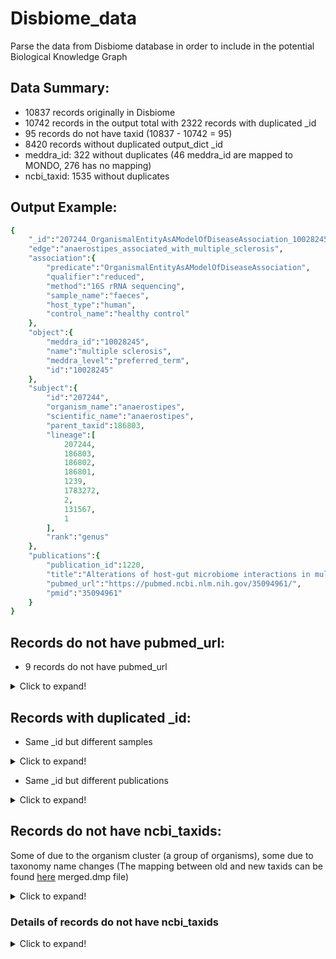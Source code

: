 # Disbiome_data
Parse the data from Disbiome database in order to include in the potential Biological Knowledge Graph

## Data Summary:
- 10837 records originally in Disbiome
- 10742 records in the output total with 2322 records with duplicated _id
- 95 records do not have taxid (10837 - 10742 = 95)
- 8420 records without duplicated output_dict _id
- meddra_id: 322 without duplicates (46 meddra_id are mapped to MONDO, 276 has no mapping)
- ncbi_taxid: 1535 without duplicates


## Output Example:
```ruby
{
    "_id":"207244_OrganismalEntityAsAModelOfDiseaseAssociation_10028245",
    "edge":"anaerostipes_associated_with_multiple_sclerosis",
    "association":{
        "predicate":"OrganismalEntityAsAModelOfDiseaseAssociation",
        "qualifier":"reduced",
        "method":"16S rRNA sequencing",
        "sample_name":"faeces",
        "host_type":"human",
        "control_name":"healthy control"
    },
    "object":{
        "meddra_id":"10028245",
        "name":"multiple sclerosis",
        "meddra_level":"preferred_term",
        "id":"10028245"
    },
    "subject":{
        "id":"207244",
        "organism_name":"anaerostipes",
        "scientific_name":"anaerostipes",
        "parent_taxid":186803,
        "lineage":[
            207244,
            186803,
            186802,
            186801,
            1239,
            1783272,
            2,
            131567,
            1
        ],
        "rank":"genus"
    },
    "publications":{
        "publication_id":1220,
        "title":"Alterations of host-gut microbiome interactions in multiple sclerosis",
        "pubmed_url":"https://pubmed.ncbi.nlm.nih.gov/35094961/",
        "pmid":"35094961"
    }
}
```

## Records do not have pubmed_url:
- 9 records do not have pubmed_url

<details>
<summary>Click to expand!</summary>
  
1. No pubmed_url: publication_id: 58, Alterations of the subgingival microbiota in pediatric Crohn's Disease studied longitudinally in discovery and validation cohorts..
2. No pubmed_url: publication_id: 188, Increased archaea species and changes with therapy in gut microbiome of multiple sclerosis subjects..
3. No pubmed_url: publication_id: 217, The oral microflora in obesity and type-2 diabetes.
4. No pubmed_url: publication_id: 554, The nasopharyngeal microbiota in patients with viral respiratory tract infections is enriched in bacterial pathogens.
5. No pubmed_url: publication_id: 650, Dandruff is associated with disequilibrium in the proportion of the major bacterial and fungal populations colonizing the scalp.
6. No pubmed_url: publication_id: 942, The sinonasal mycobiota in chronic rhinosinusitis and control patients.
7. No pubmed_url: publication_id: 1021, Change of the duodenal mucosa-associated microbiota is related to intestinal metaplasia.
8. No pubmed_url: publication_id: 1044, Cytokine levels and salivary microbiome play a potential role in oral lichen planus diagnosis.
9. No pubmed_url: publication_id: 1213, Intestinal microbiota composition in patients with amyotrophic lateral sclerosis: establishment of bacterial and archaeal communities analyses.

</details>

## Records with duplicated _id:

- Same _id but different samples

<details>
  <summary>Click to expand!</summary>
  
{```'_id': '189330_OrganismalEntityAsAModelOfDiseaseAssociation_10061536'```, 'edge': "dorea_associated_with_parkinson's_disease", 'association': {'predicate': 'OrganismalEntityAsAModelOfDiseaseAssociation', 'qualifier': 'reduced', 'method': 'RNA gene amplicon sequencing', ```'sample': 'faeces'```, 'host_type': 'human', 'control_name': 'healthy control'}, 'object': {'meddra_id': '10061536', 'name': "parkinson's disease", 'meddra_level': 'preferred_term', 'id': '10061536'}, 'subject': {'id': '189330', 'organism_name': 'dorea'}, 'publications': {'publication_id': 44, 'title': "Colonic bacterial composition in Parkinson's Disease", 'pubmed_url': 'https://www.ncbi.nlm.nih.gov/pubmed/26179554', 'pmid': '26179554'}}

{```'_id': '189330_OrganismalEntityAsAModelOfDiseaseAssociation_10061536'```, 'edge': "dorea_associated_with_parkinson's_disease", 'association': {'predicate': 'OrganismalEntityAsAModelOfDiseaseAssociation', 'qualifier': 'reduced', 'method': 'RNA gene amplicon sequencing', ```'sample': 'tissue biopsie'```, 'host_type': 'human', 'control_name': 'healthy control'}, 'object': {'meddra_id': '10061536', 'name': "parkinson's disease", 'meddra_level': 'preferred_term', 'id': '10061536'}, 'subject': {'id': '189330', 'organism_name': 'dorea'}, 'publications': {'publication_id': 44, 'title': "Colonic bacterial composition in Parkinson's Disease", 'pubmed_url': 'https://www.ncbi.nlm.nih.gov/pubmed/26179554', 'pmid': '26179554'}}

</details>


- Same _id but different publications

<details>
  <summary>Click to expand!</summary>
  
{```'_id': '543_OrganismalEntityAsAModelOfDiseaseAssociation_10019641'```, 'edge': 'enterobacteriaceae_associated_with_cirrhosis', 'association': {'predicate': 'OrganismalEntityAsAModelOfDiseaseAssociation', 'qualifier': 'elevated', 'method': '16S rRNA sequencing', 'sample': 'faeces', 'host_type': 'human', 'control_name': 'healthy control'}, 'object': {'meddra_id': '10019641', 'name': 'cirrhosis', 'meddra_level': 'preferred_term', 'id': '10019641'}, 'subject': {'id': '543', 'organism_name': 'enterobacteriaceae'}, 'publications': {```'publication_id': 50```, 'title': 'Altered profile of human gut microbiome is associated with cirrhosis and its complications', 'pubmed_url': 'https://www.ncbi.nlm.nih.gov/pubmed/24374295', 'pmid': '24374295'}}

{```'_id': '543_OrganismalEntityAsAModelOfDiseaseAssociation_10019641'```, 'edge': 'enterobacteriaceae_associated_with_cirrhosis', 'association': {'predicate': 'OrganismalEntityAsAModelOfDiseaseAssociation', 'qualifier': 'elevated', 'method': '16S rRNA sequencing', 'sample': 'faeces', 'host_type': 'human', 'control_name': 'healthy control'}, 'object': {'meddra_id': '10019641', 'name': 'cirrhosis', 'meddra_level': 'preferred_term', 'id': '10019641'}, 'subject': {'id': '543', 'organism_name': 'enterobacteriaceae'}, 'publications': {```'publication_id': 51```, 'title': 'Characterization of fecal microbial communities in patients with liver cirrhosis', 'pubmed_url': 'https://www.ncbi.nlm.nih.gov/pubmed/21574172', 'pmid': '21574172'}}

</details>

## Records do not have ncbi_taxids:
Some of due to the organism cluster (a group of organisms), some due to taxonomy name changes (The mapping between old and new taxids can be found [here](https://ftp.ncbi.nlm.nih.gov/pub/taxonomy/) merged.dmp file)

<details>
  <summary>Click to expand!</summary>

merged.dmp file: <br>

```Merged nodes file fields:```

	old_tax_id                              -- id of nodes which has been merged
	new_tax_id                              -- id of nodes which is result of merging

</details>

### Details of records do not have ncbi_taxids
<details>
  <summary>Click to expand!</summary>
 
```
[{'3': 'Clostridia cluster I'}, {'416': 'Clostridiales XIV'}, {'486': 'TM7'}, {'756': 'Clostridium cluster IV'}, {'764': 'Mitis group streptococci'}, {'781': 'Bacteroides-Prevotella group'}, {'937': 'Clostridium cluster XIVa'}, {'1232': 'TM7'}, {'1335': 'Clostridia cluster I'}, {'1336': 'Clostridium cluster IV'}, {'1337': 'Clostridium cluster XIVa'}, {'1339': 'Clostridium cluster XVIII'}, {'1364': 'TM7'}, {'1482': 'Gemellales'}, {'1638': 'Clostridium cluster IV'}, {'2012': 'anaerobacter'}, {'2080': 'Clostridium cluster IV'}, {'2084': 'Bacteriodes-Prevotella'}, {'2278': 'Mitis group streptococci'}, {'2397': 'Bacteroides-Prevotella group'}, {'2410': 'Clostridium coccoides group'}, {'2411': 'Clostridium leptum subgroup'}, {'2412': 'Bacteroides fragilis group'}, {'2457': 'Clostridium coccoides group'}, {'2632': 'anaerobacter'}, {'2708': 'Clostridiales XIV'}, {'2719': 'Clostridium coccoides group'}, {'2825': 'Clostridium coccoides group'}, {'2960': 'Clostridium coccoides group'}, {'2964': 'Clostridium coccoides group'}, {'3047': 'anaerobacter'}, {'3053': 'Clostridium coccoides group'}, {'3060': 'Clostridium cluster IV'}, {'3063': 'Clostridium cluster IV'}, {'3065': 'Clostridium cluster XIVa'}, {'3068': 'Clostridium cluster XIVa'}, {'3287': 'Clostridium cluster IV'}, {'3290': 'Clostridium cluster XVIII'}, {'3822': 'Clostridium cluster IV'}, {'3823': 'Clostridium cluster XIVa'}, {'3935': 'Clostridium cluster XIVa'}, {'3952': 'Clostridium cluster IV'}, {'4017': 'Clostridium cluster IV'}, {'4018': 'Clostridium cluster XIVa'}, {'4142': 'Clostridium cluster IV'}, {'4184': 'Clostridium cluster IV'}, {'4200': 'TM7'}, {'4215': 'Clostridium cluster IV'}, {'4216': 'Clostridium cluster XIVa'}, {'4347': 'Clostridium cluster XIVa'}, {'4702': 'TM7'}, {'4889': 'TM7'}, {'4890': 'SR1'}, {'5018': 'Clostridium cluster XIVa'}, {'5020': 'Clostridium cluster XIVa'}, {'5461': 'TM7'}, {'5496': 'Clostridium cluster XIVa'}, {'5499': 'Clostridium cluster IV'}, {'5593': 'Clostridium cluster XIVb'}, {'5597': 'Clostridium cluster IV'}, {'6109': 'Clostridium cluster XVIII'}, {'6220': 'TM7'}, {'6339': 'Clostridium cluster IV'}, {'6679': 'Candidatus'}, {'7427': 'SR1'}, {'7429': 'TM7'}, {'7451': 'Clostridium III'}, {'7461': 'Gp21'}, {'7462': 'Gp7'}, {'7677': 'Clostridium cluster IV'}, {'7683': 'Clostridium cluster XIVb'}, {'8014': 'Clostridium cluster XIVa'}, {'8020': 'Clostridium cluster IV'}, {'8289': 'Clostridium cluster XVIII'}, {'8363': 'Clostridium cluster IV'}, {'8557': 'Clostridium cluster IV'}, {'8647': 'TM7'}, {'8675': 'TM7'}, {'8861': 'Clostridium cluster XIVa'}, {'8990': 'Clostridium III'}, {'8994': 'Clostridium cluster XVIII'}, {'9051': 'TM7'}, {'9071': 'TM7'}, {'9269': 'TM7'}, {'9355': 'Clostridium cluster XIVa'}, {'9516': 'Clostridium cluster XIVa'}, {'9628': 'anaerobacter'}, {'9689': 'TM7'}, {'9959': 'Clostridium coccoides group'}, {'9960': 'Bacteroides fragilis group'}, {'10442': 'Clostridium cluster IV'}, {'10577': 'Clostridium cluster IV'}, {'10593': 'Clostridium cluster XVIII'}, {'10602': 'Clostridium cluster XVIII'}, {'11448': 'Absiella innocuum'}]
```

</details>
